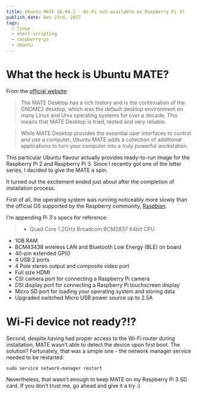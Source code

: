 ```yaml
---
title: Ubuntu MATE 16.04.2 - Wi-Fi not available on Raspberry Pi 3?
publish_date: Dec 23rd, 2017
tags:
  - linux
  - shell-scripting
  - raspberry-pi
  - ubuntu
---
```


# What the heck is Ubuntu MATE?

From the [official website][ubuntu_mate]:
> The MATE Desktop has a rich history and is the continuation of the GNOME2 desktop, which was the default desktop environment on many Linux and Unix operating systems for over a decade. This means that MATE Desktop is tried, tested and very reliable.

> While MATE Desktop provides the essential user interfaces to control and use a computer, Ubuntu MATE adds a collection of additional applications to turn your computer into a truly powerful workstation.

This particular Ubuntu flavour actually provides ready-to-run image for the Raspberry Pi 2 and Raspberry Pi 3. Since I recently got one of the latter series, I decided to give the MATE a spin.

It turned out the excitement ended just about after the completion of installation process.

First of all, the operating system was running noticeably more slowly than the official OS supported by the Raspberry community, [Raspbian][raspbian].

I'm appending Pi 3's specs for reference:
>- Quad Core 1.2GHz Broadcom BCM2837 64bit CPU
- 1GB RAM
- BCM43438 wireless LAN and Bluetooth Low Energy (BLE) on board
- 40-pin extended GPIO
- 4 USB 2 ports
- 4 Pole stereo output and composite video port
- Full size HDMI
- CSI camera port for connecting a Raspberry Pi camera
- DSI display port for connecting a Raspberry Pi touchscreen display
- Micro SD port for loading your operating system and storing data
- Upgraded switched Micro USB power source up to 2.5A

# Wi-Fi device not ready?!?

Second, despite having had proper access to the Wi-Fi router during installation, MATE wasn't able to detect the device upon first boot. The solution? Fortunately, that was a simple one - the network manager service needed to be restarted:

```
sudo service network-manager restart
```

Nevertheless, that wasn't enough to keep MATE on my Raspberry Pi 3 SD card. If you don't trust me, go ahead and give it a try :)

[ubuntu_mate]: https://ubuntu-mate.org/what-is-ubuntu-mate/
[raspbian]: https://www.raspberrypi.org/downloads/raspbian/
